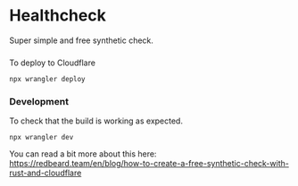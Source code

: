 # Healthcheck

Super simple and free synthetic check.

###
To deploy to Cloudflare
```
npx wrangler deploy
```

### Development
To check that the build is working as expected.
```
npx wrangler dev
```

You can read a bit more about this here:
https://redbeard.team/en/blog/how-to-create-a-free-synthetic-check-with-rust-and-cloudflare
